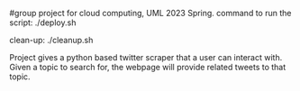 #group project for cloud computing, UML 2023 Spring.
command to run the script:
./deploy.sh

clean-up:
./cleanup.sh


Project gives a python based twitter scraper that a user can interact with. Given a topic to search for, the webpage will provide
related tweets to that topic.


